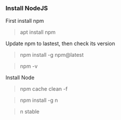 ### Install NodeJS

First install npm

> apt install npm

Update npm to lastest, then check its version

> npm install -g npm@latest

> npm -v

Install Node

> npm cache clean -f

> npm install -g n

> n stable

